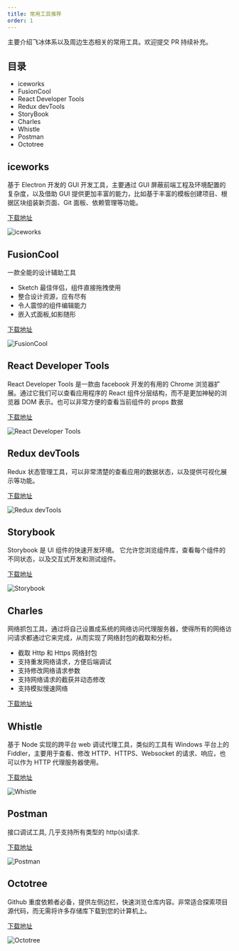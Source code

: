 ```yaml
---
title: 常用工具推荐
order: 1
---
```


主要介绍飞冰体系以及周边生态相关的常用工具。欢迎提交 PR 持续补充。

## 目录

- iceworks
- FusionCool
- React Developer Tools
- Redux devTools
- StoryBook
- Charles
- Whistle
- Postman
- Octotree

## iceworks

基于 Electron 开发的 GUI 开发工具，主要通过 GUI 屏蔽前端工程及环境配置的复杂度，以及借助 GUI 提供更加丰富的能力，比如基于丰富的模板创建项目、根据区块组装新页面、Git 面板、依赖管理等功能。

[下载地址](http://ice.taobao.net/iceworks)

![iceworks](https://g.alicdn.com/fusion-site/next/0.3.3/assets/img/tool-ice-banner.png)

## FusionCool

一款全能的设计辅助工具

- Sketch 最佳伴侣，组件直接拖拽使用
- 整合设计资源，应有尽有
- 令人震惊的组件编辑能力
- 嵌入式面板,如影随形

[下载地址](https://fusion.design/tool)

![FusionCool](https://img.alicdn.com/tfs/TB1UnVfrzTpK1RjSZKPXXa3UpXa-2468-1672.png)

## React Developer Tools

React Developer Tools 是一款由 facebook 开发的有用的 Chrome 浏览器扩展。通过它我们可以查看应用程序的 React 组件分层结构，而不是更加神秘的浏览器 DOM 表示。也可以非常方便的查看当前组件的 props 数据

[下载地址](https://github.com/facebook/react-devtools)

![React Developer Tools](https://img.alicdn.com/tfs/TB1TgyxU9zqK1RjSZFpXXakSXXa-640-400.png)

## Redux devTools

Redux 状态管理工具，可以非常清楚的查看应用的数据状态，以及提供可视化展示等功能。

[下载地址](https://github.com/reduxjs/redux-devtools)

![Redux devTools](https://img.alicdn.com/tfs/TB1i_8YU9zqK1RjSZPcXXbTepXa-2036-1072.png)

## Storybook

Storybook 是 UI 组件的快速开发环境。 它允许您浏览组件库，查看每个组件的不同状态，以及交互式开发和测试组件。

[下载地址](https://github.com/storybooks/storybook)

![Storybook](https://img.alicdn.com/tfs/TB1ormvU5rpK1RjSZFhXXXSdXXa-1280-828.png)

## Charles

网络抓包工具，通过将自己设置成系统的网络访问代理服务器，使得所有的网络访问请求都通过它来完成，从而实现了网络封包的截取和分析。

- 截取 Http 和 Https 网络封包
- 支持重发网络请求，方便后端调试
- 支持修改网络请求参数
- 支持网络请求的截获并动态修改
- 支持模拟慢速网络

[下载地址](https://www.charlesproxy.com/)

## Whistle

基于 Node 实现的跨平台 web 调试代理工具，类似的工具有 Windows 平台上的 Fiddler，主要用于查看、修改 HTTP、HTTPS、Websocket 的请求、响应，也可以作为 HTTP 代理服务器使用。

[下载地址](https://github.com/avwo/whistle)

![Whistle](https://img.alicdn.com/tfs/TB1IxSpUYPpK1RjSZFFXXa5PpXa-1283-767.gif)

## Postman

接口调试工具, 几乎支持所有类型的 http(s)请求.

[下载地址](https://www.getpostman.com/)

![Postman](https://img.alicdn.com/tfs/TB184usUYvpK1RjSZPiXXbmwXXa-572-372.svg)

## Octotree

Github 重度依赖者必备，提供左侧边栏，快速浏览仓库内容。非常适合探索项目源代码，而无需将许多存储库下载到您的计算机上。

[下载地址](https://chrome.google.com/webstore/detail/octotree/bkhaagjahfmjljalopjnoealnfndnagc)

![Octotree](https://img.alicdn.com/tfs/TB1U.apU4TpK1RjSZR0XXbEwXXa-640-400.png)
